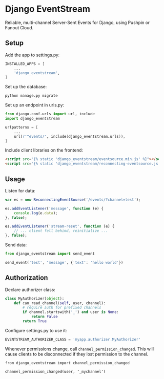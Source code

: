 # Django EventStream

Reliable, multi-channel Server-Sent Events for Django, using Pushpin or Fanout Cloud.

## Setup

Add the app to settings.py:

```py
INSTALLED_APPS = [
    ...
    'django_eventstream',
]
```

Set up the database:

```sh
python manage.py migrate
```

Set up an endpoint in urls.py:

```py
from django.conf.urls import url, include
import django_eventstream

urlpatterns = [
    ...
    url(r'^events/', include(django_eventstream.urls)),
]
```

Include client libraries on the frontend:

```html
<script src="{% static 'django_eventstream/eventsource.min.js' %}"></script>
<script src="{% static 'django_eventstream/reconnecting-eventsource.js' %}"></script>
```

## Usage

Listen for data:

```js
var es = new ReconnectingEventSource('/events/?channel=test');

es.addEventListener('message', function (e) {
    console.log(e.data);
}, false);

es.addEventListener('stream-reset', function (e) {
    // ... client fell behind, reinitialize ...
}, false);
```

Send data:

```py
from django_eventstream import send_event

send_event('test', 'message', {'text': 'hello world'})
```

## Authorization

Declare authorizer class:

```py
class MyAuthorizer(object):
    def can_read_channel(self, user, channel):
        # require auth for prefixed channels
        if channel.startswith('_') and user is None:
            return False
        return True
```

Configure settings.py to use it:

```py
EVENTSTREAM_AUTHORIZER_CLASS = 'myapp.authorizer.MyAuthorizer'
```

Whenever permissions change, call `channel_permission_changed`. This will cause clients to be disconnected if they lost permission to the channel.

```py:
from django_eventstream import channel_permission_changed

channel_permission_changed(user, '_mychannel')

